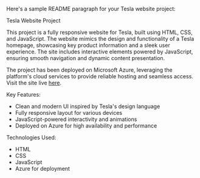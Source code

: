Here's a sample README paragraph for your Tesla website project:

 Tesla Website Project

This project is a fully responsive website for Tesla, built using HTML, CSS, and JavaScript. The website mimics the design and functionality of a Tesla homepage, showcasing key product information and a sleek user experience. The site includes interactive elements powered by JavaScript, ensuring smooth navigation and dynamic content presentation.

The project has been deployed on Microsoft Azure, leveraging the platform's cloud services to provide reliable hosting and seamless access. Visit the site live [here](your-azure-link). 

 Key Features:
- Clean and modern UI inspired by Tesla's design language
- Fully responsive layout for various devices
- JavaScript-powered interactivity and animations
- Deployed on Azure for high availability and performance

 Technologies Used:
- HTML
- CSS
- JavaScript
- Azure for deployment

